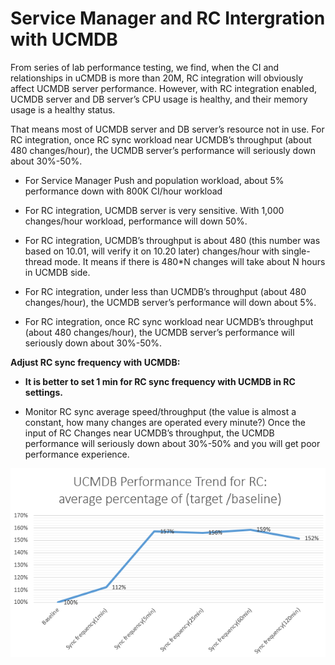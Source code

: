 # Service Manager and RC Intergration with UCMDB

From series of lab performance testing, we find, when the CI and relationships in uCMDB is more than 20M, RC integration will obviously affect UCMDB server performance. However, with RC integration enabled, UCMDB server and DB server’s CPU usage is healthy, and their memory usage is a healthy status.

That means most of UCMDB server and DB server’s resource not in use. For RC integration, once RC sync workload near UCMDB’s throughput (about 480 changes/hour), the UCMDB server’s performance will seriously down about 30%-50%.

* For Service Manager Push and population workload, about 5% performance down with 800K CI/hour workload

* For RC integration, UCMDB server is very sensitive. With 1,000 changes/hour workload, performance will down 50%.

* For RC integration, UCMDB’s throughput is about 480 (this number was based on 10.01, will verify it on 10.20 later)
changes/hour with single-thread mode. It means if there is 480*N changes will take about N hours in UCMDB side.

* For RC integration, under less than UCMDB’s throughput (about 480 changes/hour), the UCMDB server’s performance
will down about 5%.

* For RC integration, once RC sync workload near UCMDB’s throughput (about 480 changes/hour), the UCMDB server’s
performance will seriously down about 30%-50%.

**Adjust RC sync frequency with UCMDB:**

* **It is better to set 1 min  for RC sync frequency with UCMDB in RC settings.**

* Monitor RC sync average speed/throughput (the value is almost a constant, how many changes are operated every minute?)
Once the input of RC Changes near UCMDB’s throughput, the UCMDB performance will seriously down about 30%-50% and
you will get poor performance experience.

![](../images/sizing/rc_integration_performance.png)
